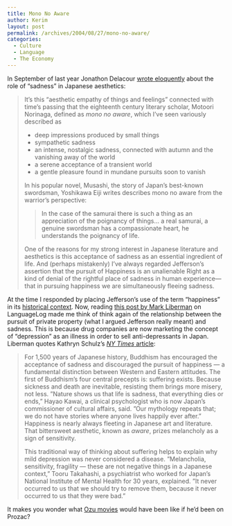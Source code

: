 ```yaml
---
title: Mono No Aware
author: Kerim
layout: post
permalink: /archives/2004/08/27/mono-no-aware/
categories:
  - Culture
  - Language
  - The Economy
---
```

In September of last year Jonathon Delacour <a href="http://weblog.delacour.net/archives/2003/09/life_liberty_and_the_pursuit_of_sadness.php" onclick="_gaq.push(['_trackEvent', 'outbound-article', 'http://weblog.delacour.net/archives/2003/09/life_liberty_and_the_pursuit_of_sadness.php', 'wrote eloquently']);" >wrote eloquently</a> about the role of &#8220;sadness&#8221; in Japanese aesthetics:

> It’s this “aesthetic empathy of things and feelings” connected with time’s passing that the eighteenth century literary scholar, Motoori Norinaga, defined as *mono no aware*, which I’ve seen variously described as
> 
>   * deep impressions produced by small things
>   * sympathetic sadness
>   * an intense, nostalgic sadness, connected with autumn and the vanishing away of the world
>   * a serene acceptance of a transient world
>   * a gentle pleasure found in mundane pursuits soon to vanish
> 
> In his popular novel, Musashi, the story of Japan’s best-known swordsman, Yoshikawa Eiji writes describes mono no aware from the warrior’s perspective:
> 
> > In the case of the samurai there is such a thing as an appreciation of the poignancy of things… a real samurai, a genuine swordsman has a compassionate heart, he understands the poignancy of life.
> 
> One of the reasons for my strong interest in Japanese literature and aesthetics is this acceptance of sadness as an essential ingredient of life. And (perhaps mistakenly) I’ve always regarded Jefferson’s assertion that the pursuit of Happiness is an unalienable Right as a kind of denial of the rightful place of sadness in human experience—that in pursuing happiness we are simultaneously fleeing sadness.

At the time I responded by placing Jefferson&#8217;s use of the term &#8220;happiness&#8221; in its <a href="http://test.oxus.net/archives/2003/09/17/happiness/" onclick="_gaq.push(['_trackEvent', 'outbound-article', 'http://test.oxus.net/archives/2003/09/17/happiness/', 'historical context']);" >historical context</a>. Now, reading <a href="http://itre.cis.upenn.edu/~myl/languagelog/archives/001374.html" onclick="_gaq.push(['_trackEvent', 'outbound-article', 'http://itre.cis.upenn.edu/~myl/languagelog/archives/001374.html', 'this post by Mark Liberman']);" >this post by Mark Liberman</a> on LanguageLog made me think of think again of the relationship between the pursuit of private property (what I argued Jefferson really meant) and sadness. This is because drug companies are now marketing the concept of &#8220;depression&#8221; as an illness in order to sell anti-depressants in Japan. Liberman quotes Kathryn Schulz&#8217;s <a href="http://www.nytimes.com/2004/08/22/magazine/22DEPRESS.html?ex=1250913600&#038;en=cbf6990f7aecfcc7&#038;ei=5090&#038;partner=rssuserland" onclick="_gaq.push(['_trackEvent', 'outbound-article', 'http://www.nytimes.com/2004/08/22/magazine/22DEPRESS.html?ex=1250913600&en=cbf6990f7aecfcc7&ei=5090&partner=rssuserland', 'NY Times article']);" ><em>NY Times</em> article</a>:

> For 1,500 years of Japanese history, Buddhism has encouraged the acceptance of sadness and discouraged the pursuit of happiness &#8212; a fundamental distinction between Western and Eastern attitudes. The first of Buddhism&#8217;s four central precepts is: suffering exists. Because sickness and death are inevitable, resisting them brings more misery, not less. &#8221;Nature shows us that life is sadness, that everything dies or ends,&#8221; Hayao Kawai, a clinical psychologist who is now Japan&#8217;s commissioner of cultural affairs, said. &#8221;Our mythology repeats that; we do not have stories where anyone lives happily ever after.&#8221; Happiness is nearly always fleeting in Japanese art and literature. That bittersweet aesthetic, known as *aware*, prizes melancholy as a sign of sensitivity.
> 
> This traditional way of thinking about suffering helps to explain why mild depression was never considered a disease. &#8221;Melancholia, sensitivity, fragility &#8212; these are not negative things in a Japanese context,&#8221; Tooru Takahashi, a psychiatrist who worked for Japan&#8217;s National Institute of Mental Health for 30 years, explained. &#8221;It never occurred to us that we should try to remove them, because it never occurred to us that they were bad.&#8221; 

It makes you wonder what <a href="http://weblog.delacour.net/archives/2003/12/beauty_sadness_and_existential_choice.php" onclick="_gaq.push(['_trackEvent', 'outbound-article', 'http://weblog.delacour.net/archives/2003/12/beauty_sadness_and_existential_choice.php', 'Ozu movies']);" >Ozu movies</a> would have been like if he&#8217;d been on Prozac?

